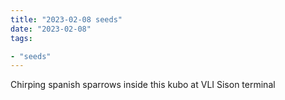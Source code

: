```yaml
---
title: "2023-02-08 seeds"
date: "2023-02-08"
tags:

- "seeds"
---
```


Chirping spanish sparrows inside this kubo at VLI Sison terminal